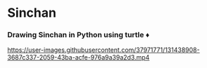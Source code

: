 # Sinchan
<h3> Drawing Sinchan in Python using turtle   ♦ </h3>


https://user-images.githubusercontent.com/37971771/131438908-3687c337-2059-43ba-acfe-976a9a39a2d3.mp4

